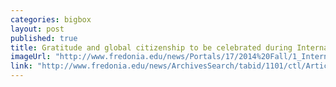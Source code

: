 ```yaml
---
categories: bigbox
layout: post
published: true
title: Gratitude and global citizenship to be celebrated during International Education Week
imageUrl: "http://www.fredonia.edu/news/Portals/17/2014%20Fall/1_International-Student-Week-for-web.jpg"
link: "http://www.fredonia.edu/news/ArchivesSearch/tabid/1101/ctl/ArticleView/mid/1878/articleId/5099/Gratitude_and_global_citizenship_to_be_celebrated_during_International_Education_Week.aspx"
---
```



